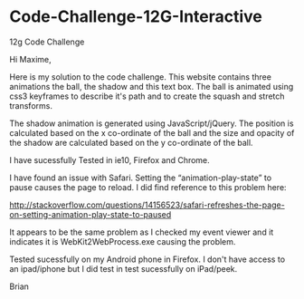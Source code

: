 Code-Challenge-12G-Interactive
==============================

12g Code Challenge

Hi Maxime,

Here is my solution to the code challenge. This website contains three animations the ball, the shadow and this text box.
The ball is animated using css3 keyframes to describe it's path and to create the squash and stretch transforms.

The shadow animation is generated using JavaScript/jQuery. The position is calculated based on the x co-ordinate of the ball and the size and opacity of the shadow are calculated based on the y co-ordinate of the ball.

I have sucessfully Tested in ie10, Firefox and Chrome.

I have found an issue with Safari. Setting the “animation-play-state” to pause causes the page to reload. I did find reference to this problem here: 

http://stackoverflow.com/questions/14156523/safari-refreshes-the-page-on-setting-animation-play-state-to-paused

It appears to be the same problem as I checked my event viewer and it indicates it is WebKit2WebProcess.exe causing the problem.

Tested sucessfully on my Android phone in Firefox. I don't have access to an ipad/iphone but I did test in test sucessfully on iPad/peek. 

Brian
